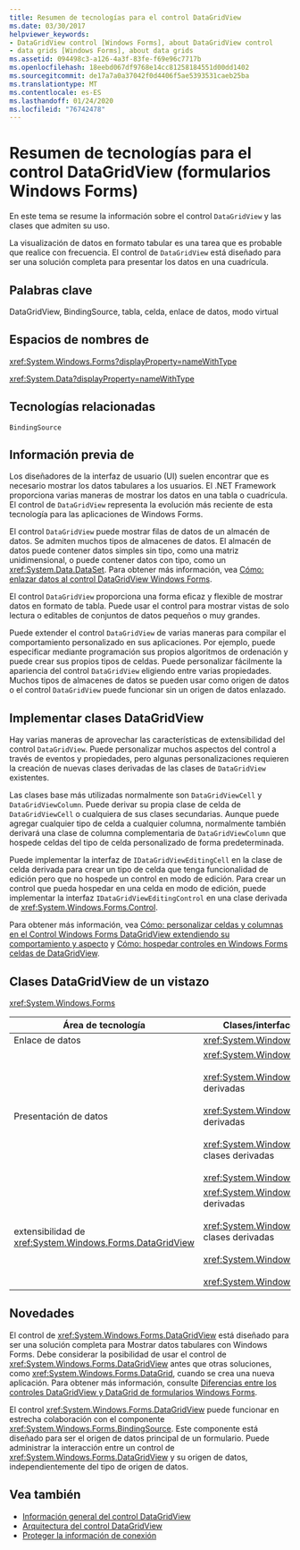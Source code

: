 ```yaml
---
title: Resumen de tecnologías para el control DataGridView
ms.date: 03/30/2017
helpviewer_keywords:
- DataGridView control [Windows Forms], about DataGridView control
- data grids [Windows Forms], about data grids
ms.assetid: 094498c3-a126-4a3f-83fe-f69e96c7717b
ms.openlocfilehash: 18eebd067df9768e14cc81258184551d00dd1402
ms.sourcegitcommit: de17a7a0a37042f0d4406f5ae5393531caeb25ba
ms.translationtype: MT
ms.contentlocale: es-ES
ms.lasthandoff: 01/24/2020
ms.locfileid: "76742478"
---
```

# <a name="datagridview-control-technology-summary-windows-forms"></a>Resumen de tecnologías para el control DataGridView (formularios Windows Forms)
En este tema se resume la información sobre el control `DataGridView` y las clases que admiten su uso.  
  
 La visualización de datos en formato tabular es una tarea que es probable que realice con frecuencia. El control de `DataGridView` está diseñado para ser una solución completa para presentar los datos en una cuadrícula.  
  
## <a name="keywords"></a>Palabras clave  
 DataGridView, BindingSource, tabla, celda, enlace de datos, modo virtual  
  
## <a name="namespaces"></a>Espacios de nombres de  
 <xref:System.Windows.Forms?displayProperty=nameWithType>  
  
 <xref:System.Data?displayProperty=nameWithType>  
  
## <a name="related-technologies"></a>Tecnologías relacionadas  
 `BindingSource`  
  
## <a name="background"></a>Información previa de  
 Los diseñadores de la interfaz de usuario (UI) suelen encontrar que es necesario mostrar los datos tabulares a los usuarios. El .NET Framework proporciona varias maneras de mostrar los datos en una tabla o cuadrícula. El control de `DataGridView` representa la evolución más reciente de esta tecnología para las aplicaciones de Windows Forms.  
  
 El control `DataGridView` puede mostrar filas de datos de un almacén de datos. Se admiten muchos tipos de almacenes de datos. El almacén de datos puede contener datos simples sin tipo, como una matriz unidimensional, o puede contener datos con tipo, como un <xref:System.Data.DataSet>. Para obtener más información, vea [Cómo: enlazar datos al control DataGridView Windows Forms](how-to-bind-data-to-the-windows-forms-datagridview-control.md).  
  
 El control `DataGridView` proporciona una forma eficaz y flexible de mostrar datos en formato de tabla. Puede usar el control para mostrar vistas de solo lectura o editables de conjuntos de datos pequeños o muy grandes.  
  
 Puede extender el control `DataGridView` de varias maneras para compilar el comportamiento personalizado en sus aplicaciones. Por ejemplo, puede especificar mediante programación sus propios algoritmos de ordenación y puede crear sus propios tipos de celdas. Puede personalizar fácilmente la apariencia del control `DataGridView` eligiendo entre varias propiedades. Muchos tipos de almacenes de datos se pueden usar como origen de datos o el control `DataGridView` puede funcionar sin un origen de datos enlazado.  
  
## <a name="implementing-datagridview-classes"></a>Implementar clases DataGridView  
 Hay varias maneras de aprovechar las características de extensibilidad del control `DataGridView`. Puede personalizar muchos aspectos del control a través de eventos y propiedades, pero algunas personalizaciones requieren la creación de nuevas clases derivadas de las clases de `DataGridView` existentes.  
  
 Las clases base más utilizadas normalmente son `DataGridViewCell` y `DataGridViewColumn`. Puede derivar su propia clase de celda de `DataGridViewCell` o cualquiera de sus clases secundarias. Aunque puede agregar cualquier tipo de celda a cualquier columna, normalmente también derivará una clase de columna complementaria de `DataGridViewColumn` que hospede celdas del tipo de celda personalizado de forma predeterminada.  
  
 Puede implementar la interfaz de `IDataGridViewEditingCell` en la clase de celda derivada para crear un tipo de celda que tenga funcionalidad de edición pero que no hospede un control en modo de edición. Para crear un control que pueda hospedar en una celda en modo de edición, puede implementar la interfaz `IDataGridViewEditingControl` en una clase derivada de <xref:System.Windows.Forms.Control>.  
  
 Para obtener más información, vea [Cómo: personalizar celdas y columnas en el Control Windows Forms DataGridView extendiendo su comportamiento y aspecto](customize-cells-and-columns-in-the-datagrid-by-extending-behavior.md) y [Cómo: hospedar controles en Windows Forms celdas de DataGridView](how-to-host-controls-in-windows-forms-datagridview-cells.md).  
  
## <a name="datagridview-classes-at-a-glance"></a>Clases DataGridView de un vistazo  
 <xref:System.Windows.Forms>  
  
|Área de tecnología|Clases/interfaces/elementos de configuración|  
|---------------------|-------------------------------------------------|  
|Enlace de datos|<xref:System.Windows.Forms.BindingSource>|  
|Presentación de datos|<xref:System.Windows.Forms.DataGridView><br /><br /> <xref:System.Windows.Forms.DataGridViewCell> y clases derivadas<br /><br /> <xref:System.Windows.Forms.DataGridViewRow> y clases derivadas<br /><br /> <xref:System.Windows.Forms.DataGridViewColumn> y clases derivadas<br /><br /> <xref:System.Windows.Forms.DataGridViewCellStyle>|  
|extensibilidad de <xref:System.Windows.Forms.DataGridView>|<xref:System.Windows.Forms.DataGridViewCell> y clases derivadas<br /><br /> <xref:System.Windows.Forms.DataGridViewColumn> y clases derivadas<br /><br /> <xref:System.Windows.Forms.IDataGridViewEditingCell><br /><br /> <xref:System.Windows.Forms.IDataGridViewEditingControl>|  
  
## <a name="whats-new"></a>Novedades  
 El control de <xref:System.Windows.Forms.DataGridView> está diseñado para ser una solución completa para Mostrar datos tabulares con Windows Forms. Debe considerar la posibilidad de usar el control de <xref:System.Windows.Forms.DataGridView> antes que otras soluciones, como <xref:System.Windows.Forms.DataGrid>, cuando se crea una nueva aplicación. Para obtener más información, consulte [Diferencias entre los controles DataGridView y DataGrid de formularios Windows Forms](differences-between-the-windows-forms-datagridview-and-datagrid-controls.md).  
  
 El control <xref:System.Windows.Forms.DataGridView> puede funcionar en estrecha colaboración con el componente <xref:System.Windows.Forms.BindingSource>. Este componente está diseñado para ser el origen de datos principal de un formulario. Puede administrar la interacción entre un control de <xref:System.Windows.Forms.DataGridView> y su origen de datos, independientemente del tipo de origen de datos.  
  
## <a name="see-also"></a>Vea también

- [Información general del control DataGridView](datagridview-control-overview-windows-forms.md)
- [Arquitectura del control DataGridView](datagridview-control-architecture-windows-forms.md)
- [Proteger la información de conexión](../../data/adonet/protecting-connection-information.md)

